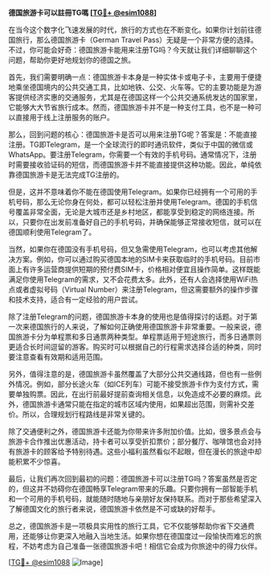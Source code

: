 **德国旅游卡可以註冊TG嗎 [[TG💪+ @esim1088](https://t.me/s/esim1088)]**

在当今这个数字化飞速发展的时代，旅行的方式也在不断变化。如果你计划前往德国旅行，那么德国旅游卡（German Travel Pass）无疑是一个非常方便的选择。不过，你可能会好奇：德国旅游卡能用来注册TG吗？今天就让我们详细聊聊这个问题，帮助你更好地规划你的德国之旅。

首先，我们需要明确一点：德国旅游卡本身是一种实体卡或电子卡，主要用于便捷地乘坐德国境内的公共交通工具，比如地铁、公交、火车等。它的主要功能是为游客提供经济实惠的交通服务，尤其是在德国这样一个公共交通系统发达的国家里，它能够大大节省旅行成本。然而，德国旅游卡并不是一种支付工具，也不是一种可以直接用于线上注册服务的账户。

那么，回到问题的核心：德国旅游卡是否可以用来注册TG呢？答案是：不能直接注册。TG即Telegram，是一个全球流行的即时通讯软件，类似于中国的微信或WhatsApp。要注册Telegram，你需要一个有效的手机号码。通常情况下，注册时需要接收验证码的短信，而德国旅游卡并不能直接提供这种功能。因此，单纯依靠德国旅游卡是无法完成TG注册的。

但是，这并不意味着你不能在德国使用Telegram。如果你已经拥有一个可用的手机号码，那么无论你身在何处，都可以轻松注册并使用Telegram。德国的手机信号覆盖非常全面，无论是大城市还是乡村地区，都能享受到稳定的网络连接。所以，只要你在出发前准备好自己的手机号码，并确保能够正常接收短信，就可以在德国顺利使用Telegram了。

当然，如果你在德国没有手机号码，但又急需使用Telegram，也可以考虑其他解决方案。例如，你可以通过购买德国本地的SIM卡来获取临时的手机号码。目前市面上有许多运营商提供短期的预付费SIM卡，价格相对便宜且操作简单。这样既能满足你使用Telegram的需求，又不会花费太多。此外，还有人会选择使用WiFi热点或者虚拟号码（Virtual Number）来注册Telegram，但这需要额外的操作步骤和技术支持，适合有一定经验的用户尝试。

除了注册Telegram的问题，德国旅游卡本身的使用也是值得探讨的话题。对于第一次来德国旅行的人来说，了解如何正确使用德国旅游卡非常重要。一般来说，德国旅游卡分为单程票和多日通票两种类型。单程票适用于短途旅行，而多日通票则更适合长时间逗留的游客。购买时可以根据自己的行程需求选择合适的种类，同时要注意查看有效期和适用范围。

另外，值得注意的是，德国旅游卡虽然覆盖了大部分公共交通线路，但也有一些例外情况。例如，部分长途火车（如ICE列车）可能不接受旅游卡作为支付方式，需要单独购票。因此，在出行前最好提前查询相关信息，以免造成不必要的麻烦。此外，德国旅游卡通常只能在指定的城市区域内使用，如果超出范围，则需补交差价。所以，合理规划行程路线是非常关键的。

除了交通便利之外，德国旅游卡还能为你带来许多附加价值。比如，很多景点会与旅游卡合作推出优惠活动，持卡者可以享受折扣票价；部分餐厅、咖啡馆也会对持有旅游卡的顾客给予特别待遇。这些小福利虽然看似不起眼，但在漫长的旅途中却能积累不少惊喜。

最后，让我们再次回到最初的问题：德国旅游卡可以注册TG吗？答案虽然是否定的，但这并不妨碍你在德国畅享Telegram带来的乐趣。只要你拥有一部智能手机和一个可用的手机号码，就能随时随地与亲朋好友保持联系。而对于那些希望深入了解德国文化的旅行者来说，德国旅游卡依然是不可或缺的好帮手。

总之，德国旅游卡是一项极具实用性的旅行工具，它不仅能够帮助你省下交通费用，还能够让你更深入地融入当地生活。如果你想在德国度过一段愉快而难忘的旅程，不妨考虑为自己准备一张德国旅游卡吧！相信它会成为你旅途中的得力伙伴。

[[TG💪+ @esim1088](https://t.me/s/esim1088) ![Image](https://i.postimg.cc/4NQfJmqS/Snipaste-2025-05-13-00-14-12.png)]